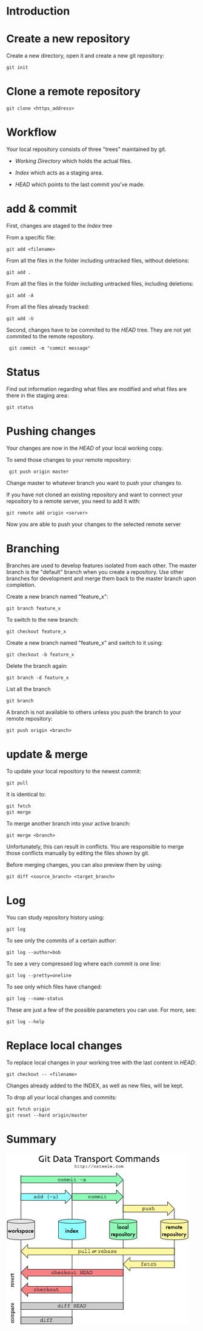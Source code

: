 Introduction
============



Create a new repository
=======================
Create a new directory, open it and create a new git repository:

    git init


Clone a remote repository
=========================

    git clone <https_address> 


Workflow
========

Your local repository consists of three "trees" maintained by git. 

* _Working Directory_ which holds the actual files. 

* _Index_ which acts as a staging area. 

* _HEAD_ which points to the last commit you've made.


add & commit
============

First, changes are staged to the _Index_ tree

From a specific file:

    git add <filename>

From all the files in the folder including untracked files, without deletions:
    
    git add .

From all the files in the folder including untracked files, including deletions:
    
    git add -A

From all the files already tracked:
    
    git add -U

Second, changes have to be commited to the _HEAD_ tree. They are not yet commited to the remote repository.

     git commit -m "commit message"


Status
======

Find out information regarding what files are modified and what files are there in the staging area :

    git status


Pushing changes
===============

Your changes are now in the _HEAD_ of your local working copy. 

To send those changes to your remote repository:

     git push origin master
Change master to whatever branch you want to push your changes to. 

If you have not cloned an existing repository and want to connect your repository to a remote server, you need to add it with:

    git remote add origin <server>
Now you are able to push your changes to the selected remote server


Branching
=========

Branches are used to develop features isolated from each other. The master branch is the "default" branch when you create a repository. Use other branches for development and merge them back to the master branch upon completion.

Create a new branch named "feature_x":
    
    git branch feature_x

To switch to the new branch:

    git checkout feature_x 

Create a new branch named "feature_x" and switch to it using:

    git checkout -b feature_x

Delete the branch again:

    git branch -d feature_x

List all the branch

    git branch

A branch is not available to others unless you push the branch to your remote repository:

    git push origin <branch>


update & merge
==============

To update your local repository to the newest commit:

    git pull

It is identical to:
    
    git fetch
    git merge

To merge another branch into your active branch:

    git merge <branch>

Unfortunately, this can result in conflicts. You are responsible to merge those conflicts manually by editing the files shown by git.

Before merging changes, you can also preview them by using:

    git diff <source_branch> <target_branch>

Log
===

You can study repository history using:

    git log

To see only the commits of a certain author:

    git log --author=bob

To see a very compressed log where each commit is one line:

    git log --pretty=oneline

To see only which files have changed: 

    git log --name-status

These are just a few of the possible parameters you can use. For more, see:

    git log --help


Replace local changes
=====================

To replace local changes in your working tree with the last content in _HEAD_:

    git checkout -- <filename>
Changes already added to the INDEX, as well as new files, will be kept.

To drop all your local changes and commits:

    git fetch origin
    git reset --hard origin/master


Summary
=======

![Image](gitWorkflow.png "icon")